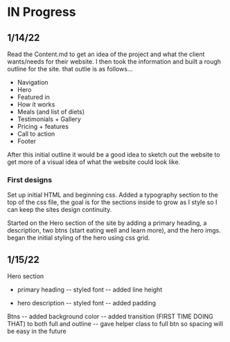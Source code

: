 # IN Progress

## 1/14/22

Read the Content.md to get an idea of the project and what the client wants/needs for their website. I then took the information and built a rough outline for the site. that outlie is as follows...

- Navigation
- Hero
- Featured in
- How it works
- Meals (and list of diets)
- Testimonials + Gallery
- Pricing + features
- Call to action
- Footer

After this initial outline it would be a good idea to sketch out the website to get more of a visual idea of what the website could look like.

### First designs

Set up initial HTML and beginning css. Added a typography section to the top of the css file, the goal is for the sections inside to grow as I style so I can keep the sites design continuity.

Started on the Hero section of the site by adding a primary heading, a description, two btns (start eating well and learn more), and the hero imgs. began the initial styling of the hero using css grid.

## 1/15/22

Hero section

- primary heading
  -- styled font
  -- added line height

- hero description
  -- styled font
  -- added padding

Btns
-- added background color
-- added transition (FIRST TIME DOING THAT) to both full and outline
-- gave helper class to full btn so spacing will be easy in the future
